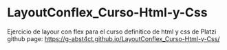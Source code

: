 # LayoutConflex_Curso-Html-y-Css
Ejercicio de layour con flex para el curso definitico de html y css de Platzi
 github page: https://g-abst4ct.github.io/LayoutConflex_Curso-Html-y-Css/

